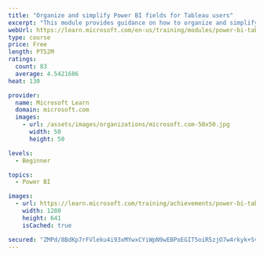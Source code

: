 ```yaml
---
title: "Organize and simplify Power BI fields for Tableau users"
excerpt: "This module provides guidance on how to organize and simplify your calculations."
webUrl: https://learn.microsoft.com/en-us/training/modules/power-bi-tableau-organize-fields/
type: course
price: Free
length: PT52M
ratings:
  count: 83
  average: 4.5421686
heat: 130

provider:
  name: Microsoft Learn
  domain: microsoft.com
  images:
    - url: /assets/images/organizations/microsoft.com-50x50.jpg
      width: 50
      height: 50

levels:
  - Beginner

topics:
  - Power BI

images:
  - url: https://learn.microsoft.com/training/achievements/power-bi-tableau-organize-fields-social.png
    width: 1280
    height: 641
    isCached: true

secured: "ZMPd/8BdKp7rFVleku4i93xMYwxCYiWpN9wEBPoEGIT5oiR5zjO7w4rkyk+Sv8NU39YUFYyQmclo/7cspAb+jE0Ja+vxvTW8uFAmCD1zfpxWMSbZw2KEngP/HRkVyGD0hVPua2GgpEHFugfYn25wsegpVByKRFLnCyO6dh4abCgEvtAXjytn3dsFKcfBxkj6YwRrm9H5TWqfPqwtHJ03DWFlDKnVSYcg+C05S+ebrQFtTqkHgHHhbqn749EK8zJ6YFlcf2wjo7KNO7+wj3+y5J9jnARUCCn4wd3JFEaKlymiWAyBzvG7uGrtbqoKNwGxN3WkE7eYffuUJzNXuPSB1hnASi3jMBLFY7eyssANOYMkhPR6NSVC5KgcjldkaQAiyn0HomYLqe7VAaKxOH/Fqpp9NBQh1W4/yjY8TQzyHYM=;Ot4RREcIGDpYWN5gLeVlGw=="
---
```


